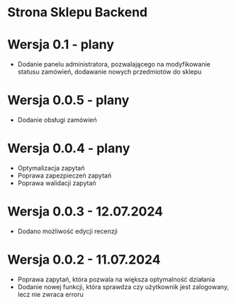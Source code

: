 # Strona Sklepu Backend

# Wersja 0.1 - plany

- Dodanie panelu administratora, pozwalającego na modyfikowanie statusu zamówień, dodawanie nowych przedmiotów do sklepu

# Wersja 0.0.5 - plany

- Dodanie obsługi zamówień

# Wersja 0.0.4 - plany

- Optymalizacja zapytań
- Poprawa zapezpieczeń zapytań
- Poprawa walidacji zapytań

# Wersja 0.0.3 - 12.07.2024

- Dodano możliwość edycji recenzji

# Wersja 0.0.2 - 11.07.2024

- Poprawa zapytań, która pozwala na większa optymalność działania
- Dodanie nowej funkcji, która sprawdza czy użytkownik jest zalogowany, lecz nie zwraca erroru